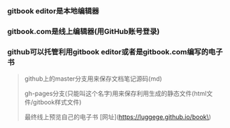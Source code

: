### gitbook editor是本地编辑器

### gitbook.com是线上编辑器\(用GitHub账号登录\)

### github可以托管利用gitbook editor或者是gitbook.com编写的电子书

> github上的master分支用来保存文档笔记源码\(md\)
>
> gh-pages分支\(只能叫这个名字\)用来保存利用生成的静态文件\(html文件/gitbook样式文件\)
>
> 最终线上预览自己的电子书 \[网址\]\(https://luggege.github.io/book\)



